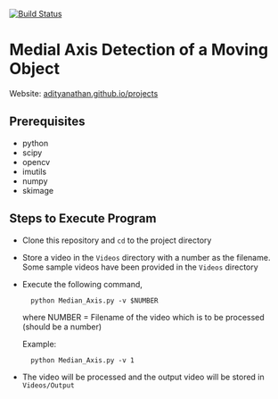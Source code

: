 [![Build Status](https://travis-ci.org/joemccann/dillinger.svg?branch=master)](https://travis-ci.org/joemccann/dillinger)

# Medial Axis Detection of a Moving Object

Website: [adityanathan.github.io/projects](https://adityanathan.github.io/projects)

## Prerequisites

- python
- scipy
- opencv
- imutils
- numpy
- skimage

## Steps to Execute Program

- Clone this repository and `cd` to the project directory
- Store a video in the `Videos` directory with a number as the filename. Some sample videos have been provided in the `Videos` directory
- Execute the following command,
    
        python Median_Axis.py -v $NUMBER
    
    where NUMBER = Filename of the video which is to be processed (should be a number)

    Example:
        
        python Median_Axis.py -v 1
- The video will be processed and the output video will be stored in `Videos/Output`

